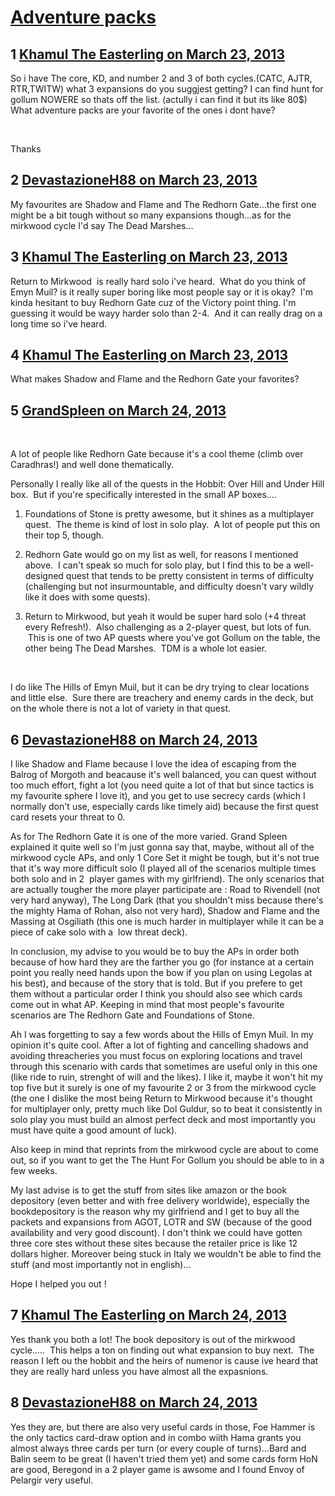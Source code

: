 # [Adventure packs](https://community.fantasyflightgames.com/topic/81298-adventure-packs/)

## 1 [Khamul The Easterling on March 23, 2013](https://community.fantasyflightgames.com/topic/81298-adventure-packs/?do=findComment&comment=777326)

So i have The core, KD, and number 2 and 3 of both cycles.(CATC, AJTR, RTR,TWITW) what 3 expansions do you suggjest getting? I can find hunt for gollum NOWERE so thats off the list. (actully i can find it but its like 80$) What adventure packs are your favorite of the ones i dont have?

 

Thanks

## 2 [DevastazioneH88 on March 23, 2013](https://community.fantasyflightgames.com/topic/81298-adventure-packs/?do=findComment&comment=777333)

My favourites are Shadow and Flame and The Redhorn Gate…the first one might be a bit tough without so many expansions though…as for the mirkwood cycle I'd say The Dead Marshes…

## 3 [Khamul The Easterling on March 23, 2013](https://community.fantasyflightgames.com/topic/81298-adventure-packs/?do=findComment&comment=777337)

Return to Mirkwood  is really hard solo i've heard.  What do you think of Emyn Muil? is it really super boring like most people say or it is okay?  I'm kinda hesitant to buy Redhorn Gate cuz of the Victory point thing. I'm guessing it would be wayy harder solo than 2-4.  And it can really drag on a long time so i've heard. 

## 4 [Khamul The Easterling on March 23, 2013](https://community.fantasyflightgames.com/topic/81298-adventure-packs/?do=findComment&comment=777338)

What makes Shadow and Flame and the Redhorn Gate your favorites?

## 5 [GrandSpleen on March 24, 2013](https://community.fantasyflightgames.com/topic/81298-adventure-packs/?do=findComment&comment=777397)

 

A lot of people like Redhorn Gate because it's a cool theme (climb over Caradhras!) and well done thematically.

Personally I really like all of the quests in the Hobbit: Over Hill and Under Hill box.  But if you're specifically interested in the small AP boxes….

1) Foundations of Stone is pretty awesome, but it shines as a multiplayer quest.  The theme is kind of lost in solo play.  A lot of people put this on their top 5, though.

2) Redhorn Gate would go on my list as well, for reasons I mentioned above.  I can't speak so much for solo play, but I find this to be a well-designed quest that tends to be pretty consistent in terms of difficulty (challenging but not insurmountable, and difficulty doesn't vary wildly like it does with some quests).

3) Return to Mirkwood, but yeah it would be super hard solo (+4 threat every Refresh!).  Also challenging as a 2-player quest, but lots of fun.  This is one of two AP quests where you've got Gollum on the table, the other being The Dead Marshes.  TDM is a whole lot easier.

 

I do like The Hills of Emyn Muil, but it can be dry trying to clear locations and little else.  Sure there are treachery and enemy cards in the deck, but on the whole there is not a lot of variety in that quest.

## 6 [DevastazioneH88 on March 24, 2013](https://community.fantasyflightgames.com/topic/81298-adventure-packs/?do=findComment&comment=777442)

I like Shadow and Flame because I love the idea of escaping from the Balrog of Morgoth and beacause it's well balanced, you can quest without too much effort, fight a lot (you need quite a lot of that but since tactics is my favourite sphere I love it), and you get to use secrecy cards (which I normally don't use, especially cards like timely aid) because the first quest card resets your threat to 0.

As for The Redhorn Gate it is one of the more varied. Grand Spleen explained it quite well so I'm just gonna say that, maybe, without all of the mirkwood cycle APs, and only 1 Core Set it might be tough, but it's not true that it's way more difficult solo (I played all of the scenarios multiple times both solo and in 2  player games with my girlfriend). The only scenarios that are actually tougher the more player participate are : Road to Rivendell (not very hard anyway), The Long Dark (that you shouldn't miss because there's the mighty Hama of Rohan, also not very hard), Shadow and Flame and the Massing at Osgiliath (this one is much harder in multiplayer while it can be a piece of cake solo with a  low threat deck).

In conclusion, my advise to you would be to buy the APs in order both because of how hard they are the farther you go (for instance at a certain point you really need hands upon the bow if you plan on using Legolas at his best), and because of the story that is told. But if you prefere to get them without a particular order I think you should also see which cards come out in what AP. Keeping in mind that most people's favourite scenarios are The Redhorn Gate and Foundations of Stone.

Ah I was forgetting to say a few words about the Hills of Emyn Muil. In my opinion it's quite cool. After a lot of fighting and cancelling shadows and avoiding threacheries you must focus on exploring locations and travel through this scenario with cards that sometimes are useful only in this one (like ride to ruin, strenght of will and the likes). I like it, maybe it won't hit my top five but it surely is one of my favourite 2 or 3 from the mirkwood cycle (the one I dislike the most being Return to Mirkwood because it's thought for multiplayer only, pretty much like Dol Guldur, so to beat it consistently in solo play you must build an almost perfect deck and most importantly you must have quite a good amount of luck).

Also keep in mind that reprints from the mirkwood cycle are about to come out, so if you want to get the The Hunt For Gollum you should be able to in a few weeks.

My last advise is to get the stuff from sites like amazon or the book depository (even better and with free delivery worldwide), especially the bookdepository is the reason why my girlfriend and I get to buy all the packets and expansions from AGOT, LOTR and SW (because of the good availability and very good discount). I don't think we could have gotten three core stes without these sites because the retailer price is like 12 dollars higher. Moreover being stuck in Italy we wouldn't be able to find the stuff (and most importantly not in english)…

Hope I helped you out ! 

## 7 [Khamul The Easterling on March 24, 2013](https://community.fantasyflightgames.com/topic/81298-adventure-packs/?do=findComment&comment=777468)

Yes thank you both a lot! The book depository is out of the mirkwood cycle…..  This helps a ton on finding out what expansion to buy next.  The reason I left ou the hobbit and the heirs of numenor is cause ive heard that they are really hard unless you have almost all the expasnions. 

## 8 [DevastazioneH88 on March 24, 2013](https://community.fantasyflightgames.com/topic/81298-adventure-packs/?do=findComment&comment=777474)

Yes they are, but there are also very useful cards in those, Foe Hammer is the only tactics card-draw option and in combo wiith Hama grants you almost always three cards per turn (or every couple of turns)…Bard and Balin seem to be great (I haven't tried them yet) and some cards form HoN are good, Beregond in a 2 player game is awsome and I found Envoy of Pelargir very useful.

